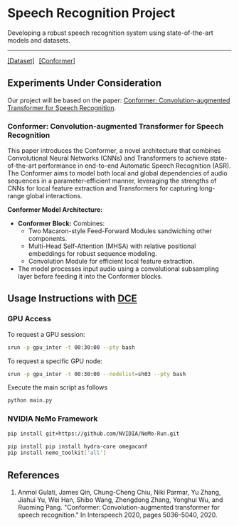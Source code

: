 # Speech Recognition Project
Developing a robust speech recognition system using state-of-the-art models and datasets.

---

<div style="display: flex; gap: 10px;">
  <a href="https://paperswithcode.com/dataset/librispeech">[Dataset]</a>
  <a href="https://paperswithcode.com/paper/conformer-based-target-speaker-automatic">[Conformer]</a>
</div>


## Experiments Under Consideration

Our project will be based on the paper: [Conformer: Convolution-augmented Transformer for Speech Recognition](https://paperswithcode.com/paper/conformer-based-target-speaker-automatic).


### Conformer: Convolution-augmented Transformer for Speech Recognition

This paper introduces the Conformer, a novel architecture that combines Convolutional Neural Networks (CNNs) and Transformers to achieve state-of-the-art performance in end-to-end Automatic Speech Recognition (ASR). The Conformer aims to model both local and global dependencies of audio sequences in a parameter-efficient manner, leveraging the strengths of CNNs for local feature extraction and Transformers for capturing long-range global interactions.

**Conformer Model Architecture:**
- **Conformer Block:** Combines:
  - Two Macaron-style Feed-Forward Modules sandwiching other components.
  - Multi-Head Self-Attention (MHSA) with relative positional embeddings for robust sequence modeling.
  - Convolution Module for efficient local feature extraction.
- The model processes input audio using a convolutional subsampling layer before feeding it into the Conformer blocks.


## Usage Instructions with [DCE](https://dce.pages.centralesupelec.fr/)

### GPU Access
To request a GPU session:
```bash
srun -p gpu_inter -t 00:30:00 --pty bash
```
To request a specific GPU node:

```bash
srun -p gpu_inter -t 00:30:00 --nodelist=sh03 --pty bash
```

Execute the main script as follows

```bash
python main.py
```

### NVIDIA NeMo Framework


```bash
pip install git+https://github.com/NVIDIA/NeMo-Run.git
```

```bash
pip install pip install hydra-core omegaconf
pip install nemo_toolkit['all']
```

## References

1. Anmol Gulati, James Qin, Chung-Cheng Chiu, Niki Parmar, Yu Zhang, Jiahui Yu, Wei Han, Shibo Wang, Zhengdong Zhang, Yonghui Wu, and Ruoming Pang. "Conformer: Convolution-augmented transformer for speech recognition." In Interspeech 2020, pages 5036–5040, 2020.
